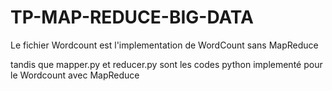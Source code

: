 # TP-MAP-REDUCE-BIG-DATA
Le fichier Wordcount est l'implementation de WordCount sans MapReduce

tandis que mapper.py et reducer.py sont les codes python implementé pour le Wordcount avec MapReduce
